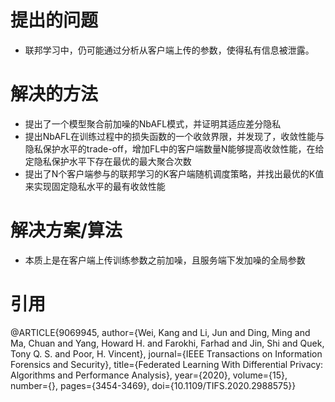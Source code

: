 # 提出的问题
- 联邦学习中，仍可能通过分析从客户端上传的参数，使得私有信息被泄露。

# 解决的方法
- 提出了一个模型聚合前加噪的NbAFL模式，并证明其适应差分隐私
- 提出NbAFL在训练过程中的损失函数的一个收敛界限，并发现了，收敛性能与隐私保护水平的trade-off，增加FL中的客户端数量N能够提高收敛性能，在给定隐私保护水平下存在最优的最大聚合次数
- 提出了N个客户端参与的联邦学习的K客户端随机调度策略，并找出最优的K值来实现固定隐私水平的最有收敛性能

# 解决方案/算法
- 本质上是在客户端上传训练参数之前加噪，且服务端下发加噪的全局参数


# 引用
@ARTICLE{9069945,  author={Wei, Kang and Li, Jun and Ding, Ming and Ma, Chuan and Yang, Howard H. and Farokhi, Farhad and Jin, Shi and Quek, Tony Q. S. and Poor, H. Vincent},  journal={IEEE Transactions on Information Forensics and Security},   title={Federated Learning With Differential Privacy: Algorithms and Performance Analysis},   year={2020},  volume={15},  number={},  pages={3454-3469},  doi={10.1109/TIFS.2020.2988575}}